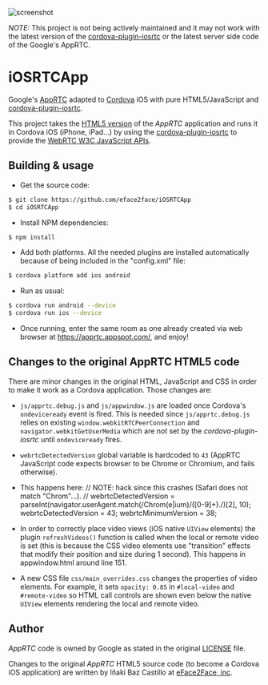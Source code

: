 ![screenshot](https://raw.githubusercontent.com/eface2face/iOSRTCApp/master/art/photo1.jpg)

*NOTE:* This project is not being actively maintained and it may not work with the latest version of the [cordova-plugin-iosrtc](https://github.com/eface2face/cordova-plugin-iosrtc) or the latest server side code of the Google's AppRTC.


# iOSRTCApp

Google's [AppRTC](https://apprtc.appspot.com/) adapted to [Cordova](http://cordova.apache.org/) iOS with pure HTML5/JavaScript and [cordova-plugin-iosrtc](https://github.com/eface2face/cordova-plugin-iosrtc).

This project takes the [HTML5 version](https://github.com/webrtc/apprtc/tree/master/src/web_app) of the *AppRTC* application and runs it in Cordova iOS (iPhone, iPad...) by using the [cordova-plugin-iosrtc](https://github.com/eface2face/cordova-plugin-iosrtc) to provide the [WebRTC W3C JavaScript APIs](http://www.w3.org/TR/webrtc/).


## Building & usage

- Get the source code:
```bash
$ git clone https://github.com/eface2face/iOSRTCApp
$ cd iOSRTCApp
```
- Install NPM dependencies:
```bash
$ npm install
```
- Add both platforms. All the needed plugins are installed automatically because of being included in the "config.xml" file:
```bash
$ cordova platform add ios android
```
- Run as usual:
```bash
$ cordova run android --device
$ cordova run ios --device
```
- Once running, enter the same room as one already created via web browser at https://apprtc.appspot.com/, and enjoy!


## Changes to the original AppRTC HTML5 code

There are minor changes in the original HTML, JavaScript and CSS in order to make it work as a Cordova application. Those changes are:

- `js/apprtc.debug.js` and `js/appwindow.js` are loaded once Cordova's `ondeviceready` event is fired. This is needed since `js/apprtc.debug.js` relies on existing `window.webkitRTCPeerConnection` and `navigator.webkitGetUserMedia` which are not set by the *cordova-plugin-iosrtc* until `ondeviceready` fires.

- `webrtcDetectedVersion` global variable is hardcoded to `43` (AppRTC JavaScript code expects browser to be Chrome or Chromium, and fails otherwise).
- This happens here:
    // NOTE: hack since this crashes (Safari does not match "Chrom"...).
    // webrtcDetectedVersion = parseInt(navigator.userAgent.match(/Chrom(e|ium)\/([0-9]+)\./)[2], 10);
    webrtcDetectedVersion = 43;
    webrtcMinimumVersion = 38;
   
- In order to correctly place video views (iOS native `UIView` elements) the plugin `refreshVideos()` function is called when the local or remote video is set (this is because the CSS video elements use "transition" effects that modify their position and size during 1 second).
This happens in appwindow.html around line 151.
- A new CSS file `css/main_overrides.css` changes the properties of video elements. For example, it sets `opacity: 0.85` in `#local-video` and `#remote-video` so HTML call controls are shown even below the native `UIView` elements rendering the local and remote video.


## Author

*AppRTC* code is owned by Google as stated in the original [LICENSE](LICENSE.md) file.

Changes to the original *AppRTC* HTML5 source code (to become a Cordova iOS application) are written by Iñaki Baz Castillo at [eFace2Face, inc](https://eface2face.com).
